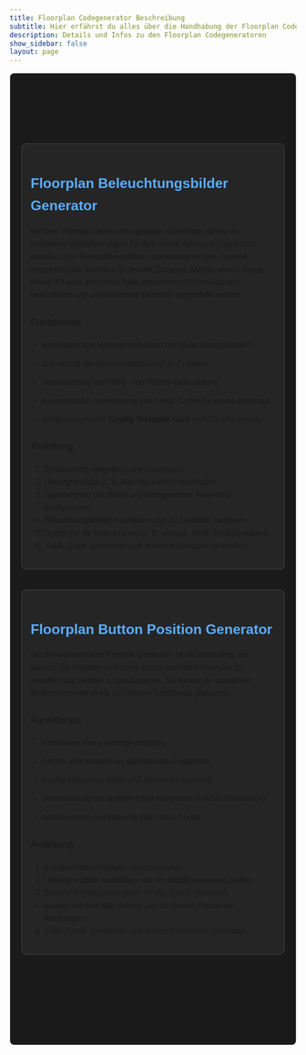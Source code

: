 ```yaml
---
title: Floorplan Codegenerator Beschreibung
subtitle: Hier erfährst du alles über die Handhabung der Floorplan Codegeneratoren
description: Details und Infos zu den Floorplan Codegeneratoren
show_sidebar: false
layout: page
---
```


<style>
    .guide-container {
        max-width: 100%;
        margin: auto;
        padding: 20px;
        background-color: #1a1a1a;
        font-family: Arial, sans-serif;
        line-height: 1.6;
        border: 1px solid #ddd;
        border-radius: 8px;
        box-shadow: 0 4px 4px 6px rgba(255, 255, 255, 0.3);
    }

    .content-section {
        margin-bottom: 20px;
        padding: 15px;
        background-color: #252525;
        border: 1px solid #444;
        border-radius: 8px;
    }

    .content-section h2 {
        color: #5bacff;
        font-size: 1.75em;
        margin-bottom: 10px;
    }

    .content-section ul {
        margin: 10px 0 0 20px;
        padding: 0;
        list-style-type: disc;
    }

    .content-section ul li {
        margin-bottom: 10px;
    }

    .guide-footer {
        text-align: center;
    }
</style>

<div class="guide-container">
    <h1>Floorplan Codegeneratoren</h1>
    <section class="content-section" id="beleuchtungsbilder">
        <h2>Floorplan Beleuchtungsbilder Generator</h2>
        <p>
            Mit dem Floorplan Beleuchtungsbilder Generator kannst du interaktive Visualisierungen für dein Home Assistant Dashboard erstellen.
            Die Beleuchtungsbilder repräsentieren den Zustand einzelner Licht-Entitäten in deinem Zuhause. Mithilfe von in Sweet Home 3D
            oder ähnlichen Tools generierten Bildern können beleuchtete und unbeleuchtete Bereiche dargestellt werden.
        </p>
        <h3>Funktionen</h3>
        <ul>
            <li>Hochladen von Hintergrundbildern und Beleuchtungsbildern</li>
            <li>Zuordnung der Beleuchtungsbilder zu Entitäten</li>
            <li>Unterstützung von RGB- und RGBW-Beleuchtung</li>
            <li>Automatische Generierung des YAML-Codes für Home Assistant</li>
            <li>Integration mit der <strong>Config Template Card</strong> (HACS erforderlich)</li>
        </ul>
        <h3>Anleitung</h3>
        <ol>
            <li>Entitätenliste eingeben oder hochladen.</li>
            <li>Hintergrundbild (z. B. Nachtgrundriss) hochladen.</li>
            <li>Speicherpfad der Bilder und transparentes Pixel-Bild konfigurieren.</li>
            <li>Beleuchtungsbilder hochladen und zu Entitäten zuordnen.</li>
            <li>Option für die Beleuchtung (z. B. ein/aus, RGB, RGBW) wählen.</li>
            <li>YAML-Code generieren und in Home Assistant einbinden.</li>
        </ol>
    </section>
    <hr>
    <section class="content-section" id="button-position">
        <h2>Floorplan Button Position Generator</h2>
        <p>
            Der Floorplan Button Position Generator ist ein Werkzeug, um Buttons für Entitäten in deinem Home Assistant Floorplan 
            zu erstellen und flexibel zu positionieren. 
            So kannst du interaktive Bedienelemente direkt auf deinem Dashboard platzieren.
        </p>
        <h3>Funktionen</h3>
        <ul>
            <li>Hochladen eines Hintergrundbildes</li>
            <li>Setzen von Markern an spezifischen Positionen</li>
            <li>Konfiguration von Icons und Aktionen (Tap/Hold)</li>
            <li>Unterstützung der <strong>Button Card</strong> Integration (HACS erforderlich)</li>
            <li>Automatische Generierung des YAML-Codes</li>
        </ul>
        <h3>Anleitung</h3>
        <ol>
            <li>Entitätenliste eingeben oder hochladen.</li>
            <li>Hintergrundbild hochladen und die Bilddimensionen prüfen.</li>
            <li>Buttons konfigurieren (Icon, Größe, Form, Aktionen).</li>
            <li>Marker auf dem Bild setzen, um die Button-Positionen festzulegen.</li>
            <li>YAML-Code generieren und in Home Assistant einbinden.</li>
        </ol>
    </section>
    <hr>
    <footer class="guide-footer">
        <p>
            Viel Erfolg beim Einrichten deines Floorplans! Für weitere Informationen kannst du die einzelnen Generator-Seiten besuchen.
        </p>
    </footer>
<br>
{% include support_note.html %}

</div>
